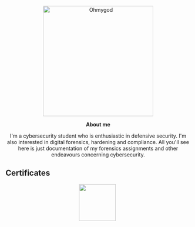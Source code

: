 <p align="center">
<img src="https://64.media.tumblr.com/7f14051fbad60afd6f1e132b303f7923/502b7b91588a711e-2d/s1280x1920/41b264db952b76a0122315e0ec5c052359320016.png" alt="Ohmygod" width="300"/>
</p>


<p align="center">
<b>About me</font></b>
</p>


<p align="center">I'm a cybersecurity student who is enthusiastic in defensive security. I'm also interested in digital forensics, hardening and compliance.
All you'll see here is just documentation of my forensics assignments and other endeavours concerning cybersecurity.</p>

## Certificates 
<p align="center">
  <a href="https://training.fortinet.com/local/staticpage/view.php?page=library_getting-started-in-cybersecurity" target="_blank"><img src="https://training.fortinet.com/pluginfile.php/2226724/block_html/content/NSE-exam-getting-started-cybersecurity-v2.0.png" width="100" height="100"></a>&nbsp;
</p>

